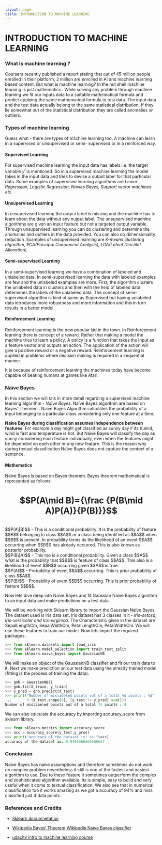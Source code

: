 ```yaml
---
layout: page
title: INTRODUCTION TO MACHINE LEARNING
---
```


<script type="text/javascript" async
  src="https://cdn.mathjax.org/mathjax/latest/MathJax.js?config=TeX-MML-AM_CHTML">
</script> 
 

# INTRODUCTION TO MACHINE LEARNING

### What is machine learning ?

Coursera recently published a report stating that out of 45 million people enrolled in their platform, 2 million are enrolled in AI and machine learning based content. But what is machine learning? In the nut shell machine learning is just mathematics . While solving any problem through machine learning  we fit our inputs data to a suitable mathematical formula and predict applying the same mathematical formula to test data. The input data and the test data actually belong to the same statistical distribution. If they lie somewhat out of the statistical distribution they are called anomalies or outliers. 

### Types of machine learning

Guess what - there are types of machine learning too. A machine can learn in a supervised or unsupervised  or semi- supervised  or in a reinforced way.



#### Supervised Learning

For supervised machine learning the input data has labels i.e. the target variable $y^i$ is mentioned. So in a supervised machine learning the model takes in the input data and tries to devise a output label for that particular data. Some examples of supervised learning algorithms are *Linear Regression, Logistic Regression, Navies Bayes, Support vector machines etc.*



#### Unsupervised Learning 

In unsupervised learning the output label is missing and the machine has to learn about the data without any output label. The unsupervised machine algorithms are given an input feature but not a targeted output variable. Through unsupervised learning you can do clustering and determine the anomalies and outliers in the data provided. You can also do dimensionality reduction. Examples of unsupervised learning are *K-means clustering algorithm, PCA(Principal Component Analysis), LDA(Latent Dirichlet Allocation).*



#### Semi-supervised Learning 

In a semi-supervised learning we have a combination of labeled and unlabeled data. In semi-supervised learning the data with labeled examples are few and the unlabeled examples are more. First, the algorithm clusters the unlabeled data in clusters and then with the help of labeled data determines the labels of the unlabeled data. The concept of semi-supervised algorithm is kind of same as Supervised but having unlabeled data introduces more robustness and more information and this in turn results in a better model. 



#### Reinforcement Learning

Reinforcement learning is the new popular kid in the town. In Reinforcement learning there is concept of a reward. Rather that making a model the machine tries to learn a policy. A policy is a function that takes the input as a feature vector and outputs an action. The application of the action will give a positive reward or a negative reward. Reinforcement learning is applied in problems where decision making is required in a sequential manner.

It is because of reinforcement learning the machines today have become capable of beating humans at games like Atari.





### Naïve Bayes

In this section we will talk in more detail regarding a supervised machine learning algorithm - *Naïve Bayes*. Naïve Bayes algorithm are based on Bayes' Theorem . Naïve Bayes Algorithm calculates the probability of a input belonging to a particular class considering only one feature at a time.

**Naïve Bayes during classification assumes independence between features**. For example a day might get classified as sunny day if its humid, wind is fast and temperature is hot. But Naïve Bayes will classify the day as sunny considering each feature individually, even when the features might be depended on each other or any new feature. This is the reason why during textual classification Naïve Bayes does not capture the context of a sentence.



#### Mathematics 

Naïve Bayes is based on Bayes theorem. Bayes theorem mathematical is represented as follows:

# $$P(A\mid B)={\frac {P(B\mid A)P(A)}{P(B)}}$$
<br>
$$P(A\|B)$$ - This is a conditional probability. It is the probability of feature $$B$$ belonging to class $$A$$ or a class being identified as $$A$$ when $$B$$ is present. In probability terms its the likelihood of an event $$A$$ occurring when $$B$$ has already occurred. This is also known as posterior probability.
<br>
$$P(B\|A)$$ - This too is a conditional probability. Given a class $$A$$ what is the probability that $$B$$ is feature of class $$A$$. This also is a likelihood of event $$B$$ occurring given $$A$$ is true.
<br>
$$P(A)$$ - Probability of event $$A$$ occurring. This is prior probability of class $$A$$.
<br>
$$P(B)$$ - Probability of event $$B$$ occurring. This is prior probability of feature $$B$$.



Now lets dive deep into Naïve Bayes and fit Gaussian Naïve Bayes algorithm to an input data and make predictions on a test data. 

We will be working with Sklearn library to import the Gaussian Naïve Bayes. The dataset used is Iris data set. Iris dataset has 3 classes in it - *Iris-setosa, Iris-versicolor and Iris-virginica*. The Characteristic given in the dataset are SepalLengthCm, SepalWidthCm, PetalLengthCm, PetalWidthCm. We will use these features to train our model. Now lets import the required packages. 

```python
>>> from sklearn.datasets import load_iris
>>> from sklearn.model_selection import train_test_split
>>> from sklearn.naive_bayes import GaussianNB
```

We will make an object of the GaussianNB classifier and fit our train data to it. Next we make prediction on our test data using the already trained model (fitting is the process of training the data).



```python
>>> gnb = GaussianNB()
>>> gnb.fit(X_train, y_train)
>>> y_pred = gnb.predict(X_test)
>>> print("Number of mislabeled points out of a total %d points : %d"
...       % (X_test.shape[0], (y_test != y_pred).sum()))
Number of mislabeled points out of a total 75 points : 4
```



We can also calculate the accuracy by importing accuracy_score from sklearn library.

```python
>>> from sklearn.metrics import accuracy_score
>>> acc = accuracy_score(y_test,y_pred)
>>> print("accuracy of the dataset is: %s "%acc)
accuracy of the dataset is: 0.9466666666666667 
```



### Conclusion

Naïve Bayes has naïve assumptions and therefore sometimes do not work on complex problem nevertheless it still is one of the fastest and easiest algorithm to use. Due to these feature it sometimes outperform the complex and sophisticated algorithm available. Its is simple, easy to build and very useful when it come to textual classification. We also see that in numerical classification too it works amazing as we got a accuracy of 94% and miss classified just 4 data points.



### References and Credits 

- [Sklearn documnetation](https://scikit-learn.org/stable/modules/naive_bayes.html)

- [Wikipedia Bayes’ Theorem](https://en.wikipedia.org/wiki/Bayes%27_theorem),[Wikipedia Naïve Bayes classifier](https://en.wikipedia.org/wiki/Naive_Bayes_classifier)

- [udacity intro to machine learning course](https://www.udacity.com/course/intro-to-machine-learning--ud120)

